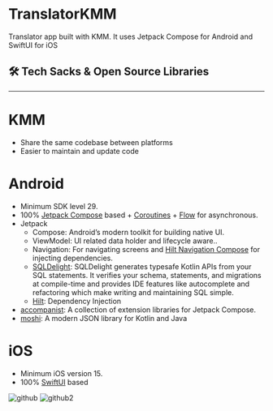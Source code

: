 # TranslatorKMM
Translator app built with KMM. It uses Jetpack Compose for Android and SwiftUI for iOS

## 🛠 Tech Sacks & Open Source Libraries

---

# KMM
- Share the same codebase between platforms
- Easier to maintain and update code

# Android
- Minimum SDK level 29.
- 100% [Jetpack Compose](https://developer.android.com/jetpack/compose) based + [Coroutines](https://github.com/Kotlin/kotlinx.coroutines) + [Flow](https://kotlin.github.io/kotlinx.coroutines/kotlinx-coroutines-core/kotlinx.coroutines.flow/) for asynchronous.
- Jetpack
    - Compose: Android’s modern toolkit for building native UI.
    - ViewModel: UI related data holder and lifecycle aware..
    - Navigation: For navigating screens and [Hilt Navigation Compose](https://developer.android.com/jetpack/compose/libraries#hilt) for injecting dependencies.
    - [SQLDelight](https://github.com/cashapp/sqldelight): SQLDelight generates typesafe Kotlin APIs from your SQL statements. It verifies your schema, statements, and migrations at compile-time and provides IDE features like autocomplete and refactoring which make writing and maintaining SQL simple.
    - [Hilt](https://dagger.dev/hilt/): Dependency Injection
- [accompanist](https://github.com/google/accompanist): A collection of extension libraries for Jetpack Compose.
- [moshi](https://github.com/square/moshi.git): A modern JSON library for Kotlin and Java

# iOS
- Minimum iOS version 15.
- 100% [SwiftUI](https://developer.apple.com/xcode/swiftui/) based

![github](https://user-images.githubusercontent.com/62098466/224168882-3b67d4d8-9e02-442c-be4b-6b9f007f06fe.jpg)
![github2](https://user-images.githubusercontent.com/62098466/224168889-32801728-a8d6-413e-8265-cc5083885253.jpg)

